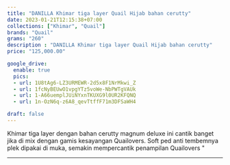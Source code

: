```yaml
---
title: "DANILLA Khimar tiga layer Quail Hijab bahan cerutty"
date: 2023-01-21T12:15:38+07:00
collections: ["Khimar", "Quail"]
brands: "Quail"
grams: "260"
description : "DANILLA Khimar tiga layer Quail Hijab bahan cerutty"
price: "125,000.00"

google_drive:
  enable: true
  pics:
  - url: 1U8tAg6-LZ3URMEWR-2d5x8F1NrMkwi_Z
  - url: 1fcNyBEUwO1vpgYTz5voWe-NbPWTgVAUk
  - url: 1-A66uemplJUiNYxnTKUXG9l0UR2KFQNQ
  - url: 1n-OzN6q-z6A8_qevTtffF71m3DFSaWH4

draft: false
---
```


Khimar tiga layer dengan bahan cerutty magnum deluxe ini cantik banget jika di mix dengan gamis kesayangan Quailovers. Soft ped anti tembemnya plek dipakai di muka, semakin mempercantik penampilan Quailovers "

----------    
 
